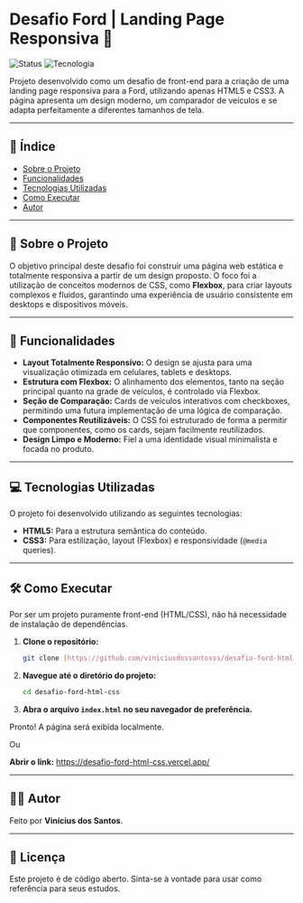 # Desafio Ford | Landing Page Responsiva 🚗

![Status](https://img.shields.io/badge/status-concluído-brightgreen)
![Tecnologia](https://img.shields.io/badge/tecnologia-HTML%20%26%20CSS-blue)

Projeto desenvolvido como um desafio de front-end para a criação de uma landing page responsiva para a Ford, utilizando apenas HTML5 e CSS3. A página apresenta um design moderno, um comparador de veículos e se adapta perfeitamente a diferentes tamanhos de tela.

---

## 📖 Índice

* [Sobre o Projeto](#-sobre-o-projeto)
* [Funcionalidades](#-funcionalidades)
* [Tecnologias Utilizadas](#-tecnologias-utilizadas)
* [Como Executar](#-como-executar)
* [Autor](#-autor)

---

## 🎯 Sobre o Projeto

O objetivo principal deste desafio foi construir uma página web estática e totalmente responsiva a partir de um design proposto. O foco foi a utilização de conceitos modernos de CSS, como **Flexbox**, para criar layouts complexos e fluidos, garantindo uma experiência de usuário consistente em desktops e dispositivos móveis.

---

## 🚀 Funcionalidades

-   **Layout Totalmente Responsivo:** O design se ajusta para uma visualização otimizada em celulares, tablets e desktops.
-   **Estrutura com Flexbox:** O alinhamento dos elementos, tanto na seção principal quanto na grade de veículos, é controlado via Flexbox.
-   **Seção de Comparação:** Cards de veículos interativos com checkboxes, permitindo uma futura implementação de uma lógica de comparação.
-   **Componentes Reutilizáveis:** O CSS foi estruturado de forma a permitir que componentes, como os cards, sejam facilmente reutilizados.
-   **Design Limpo e Moderno:** Fiel a uma identidade visual minimalista e focada no produto.

---

## 💻 Tecnologias Utilizadas

O projeto foi desenvolvido utilizando as seguintes tecnologias:

-   **HTML5:** Para a estrutura semântica do conteúdo.
-   **CSS3:** Para estilização, layout (Flexbox) e responsividade (`@media` queries).

---

## 🛠️ Como Executar

Por ser um projeto puramente front-end (HTML/CSS), não há necessidade de instalação de dependências.

1.  **Clone o repositório:**
    ```bash
    git clone [https://github.com/viniciusdossantosss/desafio-ford-html-css.git](https://github.com/viniciusdossantosss/desafio-ford-html-css.git)
    ```

2.  **Navegue até o diretório do projeto:**
    ```bash
    cd desafio-ford-html-css
    ```

3.  **Abra o arquivo `index.html` no seu navegador de preferência.**

Pronto! A página será exibida localmente.

Ou 

**Abrir o link:** https://desafio-ford-html-css.vercel.app/

---

## 👨‍💻 Autor

Feito por **Vinícius dos Santos**.

---

## 📄 Licença

Este projeto é de código aberto. Sinta-se à vontade para usar como referência para seus estudos.
